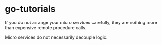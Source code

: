 # go-tutorials

If you do not arrange your micro services carefully, they are nothing more than expensive remote procedure calls.

Micro services do not necessarily decouple logic.
